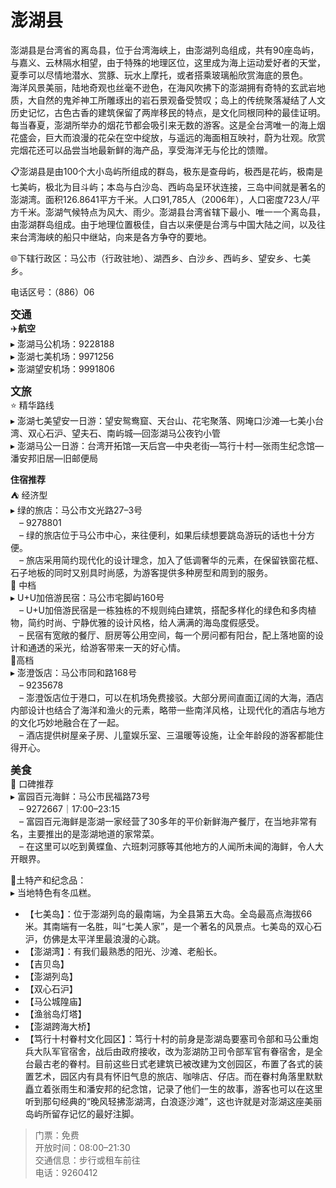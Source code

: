 # 澎湖县  
澎湖县是台湾省的离岛县，位于台湾海峡上，由澎湖列岛组成，共有90座岛屿，与嘉义、云林隔水相望，由于特殊的地理区位，这里成为海上运动爱好者的天堂，夏季可以尽情地潜水、赏豚、玩水上摩托，或者搭乘玻璃船欣赏海底的景色。  
海洋风景美丽，陆地奇观也丝毫不逊色，在海风吹拂下的澎湖拥有奇特的玄武岩地质，大自然的鬼斧神工所雕琢出的岩石景观备受赞叹；岛上的传统聚落凝结了人文历史记忆，古色古香的建筑保留了两岸移民的特点，是文化同根同种的最佳证明。  
每当春夏，澎湖所举办的烟花节都会吸引来无数的游客。这是全台湾唯一的海上烟花盛会，巨大而浪漫的花朵在空中绽放，与遥远的海面相互映衬，蔚为壮观。欣赏完烟花还可以品尝当地最新鲜的海产品，享受海洋无与伦比的馈赠。  

📋澎湖县是由100个大小岛屿所组成的群岛，极东是查母屿，极西是花屿，极南是七美屿，极北为目斗屿；本岛与白沙岛、西屿岛呈环状连接，三岛中间就是著名的澎湖湾。面积126.8641平方千米。人口91,785人（2006年），人口密度723人/平方千米。澎湖气候特点为风大、雨少。澎湖县台湾省辖下最小、唯一一个离岛县，由澎湖群岛组成。由于地理位置极佳，自古以来便是台湾与中国大陆之间，以及往来台湾海峡的船只中继站，向来是各方争夺的要地。  

🌐下辖行政区：马公市（行政驻地）、湖西乡、白沙乡、西屿乡、望安乡、七美乡。  

电话区号：（886）06  

<big>**交通**</big>  
✈️**航空**  
▸ 澎湖马公机场：9228188  
▸ 澎湖七美机场：9971256  
▸ 澎湖望安机场：9991806  

<big>**文旅**</big>  
⭐ 精华路线  
▸ 澎湖七美望安一日游：望安鸳鸯窟、天台山、花宅聚落、网埯口沙滩—七美小台湾、双心石沪、望夫石、南屿城—回澎湖马公夜钓小管  
▸ 澎湖马公一日游：台湾开拓馆—天后宫—中央老街—笃行十村—张雨生纪念馆—潘安邦旧居—旧邮便局  

**住宿推荐**  
⛺ 经济型  
▸ 绿的旅店：马公市文光路27–3号  
　– 9278801  
　– 绿的旅店位于马公市中心，来往便利，如果后续想要跳岛游玩的话也十分方便。  
　– 旅店采用简约现代化的设计理念，加入了低调奢华的元素，在保留铁窗花框、石子地板的同时又别具时尚感，为游客提供多种房型和周到的服务。  
🏡 中档  
▸ U+U加倍游民宿：马公市宅脚屿160号  
　– U+U加倍游民宿是一栋独栋的不规则纯白建筑，搭配多样化的绿色和多肉植物，简约时尚、宁静优雅的设计风格，给人满满的海岛度假感受。  
　– 民宿有宽敞的餐厅、厨房等公用空间，每一个房问都有阳台，配上落地窗的设计和通透的采光，给游客带来一天的好心情。  
🏨高档  
▸ 澎澄饭店：马公市同和路168号  
　– 9235678  
　– 澎澄饭店位于港口，可以在机场免费接驳。大部分房间直面辽阔的大海，酒店内部设计也结合了海洋和渔火的元素，略带一些南洋风格，让现代化的酒店与地方的文化巧妙地融合在了一起。  
　– 酒店提供树屋亲子房、儿童娱乐室、三温暖等设施，让全年龄段的游客都能住得开心。  

<big>**美食**</big>  
🏮 口碑推荐  
▸ 富园百元海鲜：马公市民福路73号  
　– 9272667｜17:00–23:15  
　– 富园百元海鲜是澎湖一家经营了30多年的平价新鲜海产餐厅，在当地非常有名，主要推出的是澎湖地道的家常菜。  
　– 在这里可以吃到黄蝶鱼、六班刺河豚等其他地方的人闻所未闻的海鲜，令人大开眼界。  

🧊土特产和纪念品：  
▸ 当地特色有冬瓜糕。  

* 【七美岛】：位于澎湖列岛的最南端，为全县第五大岛。全岛最高点海拔66米。其南端有一名胜，叫“七美人家”，是一个著名的风景点。七美岛的双心石沪，仿佛是太平洋里最浪漫的心跳。  
* 【澎湖湾】：有我们最熟悉的阳光、沙滩、老船长。  
* 【吉贝岛】  
* 【澎湖列岛】  
* 【双心石沪】  
* 【马公城隍庙】  
* 【渔翁岛灯塔】  
* 【澎湖跨海大桥】  
* 【笃行十村眷村文化园区】：笃行十村的前身是澎湖岛要塞司令部和马公重炮兵大队军官宿舍，战后由政府接收，改为澎湖防卫司令部军官有眷宿舍，是全台最古老的眷村。目前这些日式老建筑已被改建为文创园区，布置了各式的装置艺术，园区内有具有怀旧气息的旅店、咖啡店、仔店。而在眷村角落里默默矗立着张雨生和潘安邦的纪念馆，记录了他们一生的故事，游客也可以在这里听到那句经典的“晚风轻拂澎湖湾，白浪逐沙滩”，这也许就是对澎湖这座美丽岛屿所留存记忆的最好注脚。  
> 门票：免费  
> 开放时间：08:00–21:30  
> 交通信息：步行或租车前往  
> 电话：9260412  
<!-- Last processed: 2025-07-22 03:44:27 -->
